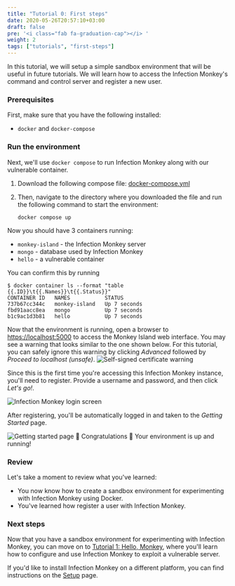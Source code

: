 ```yaml
---
title: "Tutorial 0: First steps"
date: 2020-05-26T20:57:10+03:00
draft: false
pre: '<i class="fab fa-graduation-cap"></i> '
weight: 2
tags: ["tutorials", "first-steps"]
---
```


In this tutorial, we will setup a simple sandbox environment that will be
useful in future tutorials. We will learn how to access the Infection Monkey's
command and control server and register a new user.

### Prerequisites
First, make sure that you have the following installed:
- `docker` and `docker-compose`

### Run the environment
Next, we'll use `docker compose` to run Infection Monkey along with our
vulnerable container.

1. Download the following compose file:
   [docker-compose.yml](docker/docker-compose.yaml)

2. Then, navigate to the directory where you downloaded the file and run the
   following command to start the environment:

   ```
   docker compose up
   ```

Now you should have 3 containers running:
- `monkey-island` - the Infection Monkey server
- `mongo` - database used by Infection Monkey
- `hello` - a vulnerable container

You can confirm this by running
```
$ docker container ls --format "table {{.ID}}\t{{.Names}}\t{{.Status}}"
CONTAINER ID   NAMES           STATUS
737b67cc344c   monkey-island   Up 7 seconds
fbd91aacc8ea   mongo           Up 7 seconds
b1c9ac1d3b81   hello           Up 7 seconds
```

Now that the environment is running, open a browser to
[https://localhost:5000](https://localhost:5000) to access the Monkey Island
web interface. You may see a warning that looks similar to the one shown below.
For this tutorial, you can safely ignore this warning by clicking _Advanced_
followed by _Proceed to localhost (unsafe)_. ![Self-signed certificate
warning](../../images/tutorials/first-steps/010-certificate.jpg)

Since this is the first time you're accessing this Infection
Monkey instance, you'll need to register. Provide a username and password, and
then click _Let's go!_.

![Infection Monkey login
screen](../../images/tutorials/first-steps/020-registration-page.jpg)

After registering, you'll be automatically logged in and taken to the _Getting
Started_ page.

![Getting started
page](../../images/tutorials/first-steps/030-getting-started-page.jpg)
🎉 Congratulations 🎉 Your environment is up and running!

### Review
Let's take a moment to review what you've learned:
- You now know how to create a sandbox environment for experimenting with
  Infection Monkey using Docker.
- You've learned how register a user with Infection Monkey.


### Next steps
Now that you have a sandbox environment for experimenting with Infection
Monkey, you can move on to [Tutorial 1: Hello, Monkey](../hello-monkey), where
you'll learn how to configure and use Infection Monkey to exploit a vulnerable
server.

If you'd like to install Infection Monkey on a different platform, you can find
instructions on the [Setup](../../setup) page.
